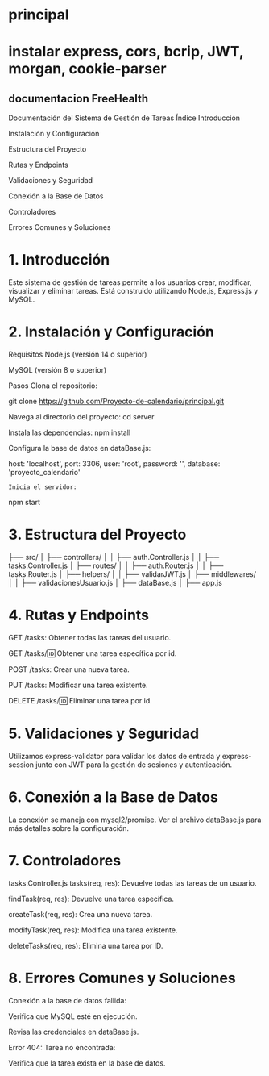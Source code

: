 # principal
# instalar express, cors, bcrip, JWT, morgan, cookie-parser

## documentacion FreeHealth


Documentación del Sistema de Gestión de Tareas
Índice
Introducción

Instalación y Configuración

Estructura del Proyecto

Rutas y Endpoints

Validaciones y Seguridad

Conexión a la Base de Datos

Controladores

Errores Comunes y Soluciones

# 1. Introducción
Este sistema de gestión de tareas permite a los usuarios crear, modificar, visualizar y eliminar tareas. Está construido utilizando Node.js, Express.js y MySQL.

# 2. Instalación y Configuración
Requisitos
Node.js (versión 14 o superior)

MySQL (versión 8 o superior)

Pasos
Clona el repositorio:

git clone https://github.com/Proyecto-de-calendario/principal.git


Navega al directorio del proyecto:
cd server

Instala las dependencias:
npm install


Configura la base de datos en dataBase.js:


  	
host: 'localhost',
  	port: 3306,
  	user: 'root',
  	password: '',
  	database: 'proyecto_calendario'

	Inicia el servidor:
npm start

# 3. Estructura del Proyecto

├── src/
│   ├── controllers/
│   │   ├── auth.Controller.js
│   │   ├── tasks.Controller.js
│   ├── routes/
│   │   ├── auth.Router.js
│   │   ├── tasks.Router.js
│   ├── helpers/
│   │   ├── validarJWT.js
│   ├── middlewares/
│   │   ├── validacionesUsuario.js
│   ├── dataBase.js
│   ├── app.js

# 4. Rutas y Endpoints

GET /tasks: Obtener todas las tareas del usuario.

GET /tasks/:id: Obtener una tarea específica por id.

POST /tasks: Crear una nueva tarea.

PUT /tasks: Modificar una tarea existente.

DELETE /tasks/:id: Eliminar una tarea por id.

# 5. Validaciones y Seguridad
Utilizamos express-validator para validar los datos de entrada y express-session junto con JWT para la gestión de sesiones y autenticación.

# 6. Conexión a la Base de Datos
La conexión se maneja con mysql2/promise. Ver el archivo dataBase.js para más detalles sobre la configuración.

# 7. Controladores
tasks.Controller.js
tasks(req, res): Devuelve todas las tareas de un usuario.

findTask(req, res): Devuelve una tarea específica.

createTask(req, res): Crea una nueva tarea.

modifyTask(req, res): Modifica una tarea existente.

deleteTasks(req, res): Elimina una tarea por ID.

# 8. Errores Comunes y Soluciones
Conexión a la base de datos fallida:

Verifica que MySQL esté en ejecución.

Revisa las credenciales en dataBase.js.

Error 404: Tarea no encontrada:

Verifica que la tarea exista en la base de datos.

